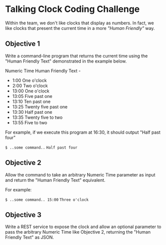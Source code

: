 # Talking Clock Coding Challenge

Within the team, we don't like clocks that display as numbers. In fact, we like clocks that present the current time in 
a more _"Human Friendly"_ way.

## Objective 1

Write a command-line program that returns the current time using the "Human Friendly Text" demonstrated in the example below.

Numeric Time Human Friendly Text -

* 1:00 One o'clock
* 2:00 Two o'clock
* 13:00 One o'clock
* 13:05 Five past one
* 13:10 Ten past one
* 13:25 Twenty five past one
* 13:30 Half past one
* 13:35 Twenty five to two
* 13:55 Five to two

For example, if we execute this program at 16:30, it should output "Half past four"

`$ ..some command..`
`Half past four`

## Objective 2

Allow the command to take an arbitrary Numeric Time parameter as input and return the "Human Friendly Text" equivalent.

For example:

`$ ..some command.. 15:00`
`Three o'clock`

## Objective 3

Write a REST service to expose the clock and allow an optional parameter to pass the arbitrary Numeric Time like Objective 2, returning the "Human Friendly Text" as JSON.
